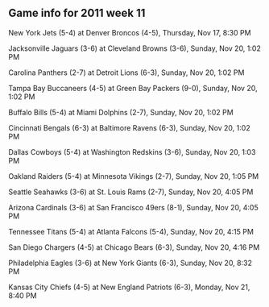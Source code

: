 ## Game info for 2011 week 11
New York Jets (5-4) at Denver Broncos (4-5), Thursday, Nov 17, 8:30 PM



Jacksonville Jaguars (3-6) at Cleveland Browns (3-6), Sunday, Nov 20, 1:02 PM

Carolina Panthers (2-7) at Detroit Lions (6-3), Sunday, Nov 20, 1:02 PM

Tampa Bay Buccaneers (4-5) at Green Bay Packers (9-0), Sunday, Nov 20, 1:02 PM

Buffalo Bills (5-4) at Miami Dolphins (2-7), Sunday, Nov 20, 1:02 PM

Cincinnati Bengals (6-3) at Baltimore Ravens (6-3), Sunday, Nov 20, 1:02 PM

Dallas Cowboys (5-4) at Washington Redskins (3-6), Sunday, Nov 20, 1:03 PM

Oakland Raiders (5-4) at Minnesota Vikings (2-7), Sunday, Nov 20, 1:05 PM



Seattle Seahawks (3-6) at St. Louis Rams (2-7), Sunday, Nov 20, 4:05 PM

Arizona Cardinals (3-6) at San Francisco 49ers (8-1), Sunday, Nov 20, 4:05 PM

Tennessee Titans (5-4) at Atlanta Falcons (5-4), Sunday, Nov 20, 4:15 PM

San Diego Chargers (4-5) at Chicago Bears (6-3), Sunday, Nov 20, 4:16 PM



Philadelphia Eagles (3-6) at New York Giants (6-3), Sunday, Nov 20, 8:32 PM



Kansas City Chiefs (4-5) at New England Patriots (6-3), Monday, Nov 21, 8:40 PM

